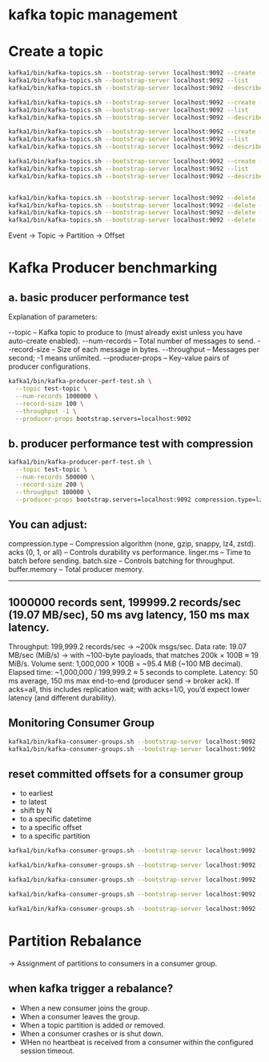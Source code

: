


kafka topic management
========================


# Create a topic

```bash
kafka1/bin/kafka-topics.sh --bootstrap-server localhost:9092 --create --topic topic1 --partitions 1
kafka1/bin/kafka-topics.sh --bootstrap-server localhost:9092 --list
kafka1/bin/kafka-topics.sh --bootstrap-server localhost:9092 --describe --topic topic1

kafka1/bin/kafka-topics.sh --bootstrap-server localhost:9092 --create --topic topic2 --partitions 2
kafka1/bin/kafka-topics.sh --bootstrap-server localhost:9092 --list
kafka1/bin/kafka-topics.sh --bootstrap-server localhost:9092 --describe --topic topic2

kafka1/bin/kafka-topics.sh --bootstrap-server localhost:9092 --create --topic topic3 --partitions 3
kafka1/bin/kafka-topics.sh --bootstrap-server localhost:9092 --list
kafka1/bin/kafka-topics.sh --bootstrap-server localhost:9092 --describe --topic topic3

kafka1/bin/kafka-topics.sh --bootstrap-server localhost:9092 --create --topic topic4 --partitions 40
kafka1/bin/kafka-topics.sh --bootstrap-server localhost:9092 --list
kafka1/bin/kafka-topics.sh --bootstrap-server localhost:9092 --describe --topic topic4


kafka1/bin/kafka-topics.sh --bootstrap-server localhost:9092 --delete --topic topic1
kafka1/bin/kafka-topics.sh --bootstrap-server localhost:9092 --delete --topic topic2
kafka1/bin/kafka-topics.sh --bootstrap-server localhost:9092 --delete --topic topic3
kafka1/bin/kafka-topics.sh --bootstrap-server localhost:9092 --delete --topic topic4

``` 


Event -> Topic -> Partition -> Offset


Kafka Producer benchmarking
==========================


a. basic producer performance test
--------------------------------
Explanation of parameters:

--topic – Kafka topic to produce to (must already exist unless you have auto-create enabled).
--num-records – Total number of messages to send.
--record-size – Size of each message in bytes.
--throughput – Messages per second; -1 means unlimited.
--producer-props – Key-value pairs of producer configurations.


```bash
kafka1/bin/kafka-producer-perf-test.sh \
  --topic test-topic \
  --num-records 1000000 \
  --record-size 100 \
  --throughput -1 \
  --producer-props bootstrap.servers=localhost:9092
```

b. producer performance test with compression
-----------------------------------

```bash
kafka1/bin/kafka-producer-perf-test.sh \
  --topic test-topic \
  --num-records 500000 \
  --record-size 200 \
  --throughput 100000 \
  --producer-props bootstrap.servers=localhost:9092 compression.type=lz4 acks=1
```

You can adjust:
----------------
compression.type – Compression algorithm (none, gzip, snappy, lz4, zstd).
acks (0, 1, or all) – Controls durability vs performance.
linger.ms – Time to batch before sending.
batch.size – Controls batching for throughput.
buffer.memory – Total producer memory.


------------------
1000000 records sent, 199999.2 records/sec (19.07 MB/sec), 50 ms avg latency, 150 ms max latency.
------------------
Throughput: 199,999.2 records/sec → ~200k msgs/sec.
Data rate: 19.07 MB/sec (MiB/s) → with ~100-byte payloads, that matches 200k × 100B ≈ 19 MiB/s.
Volume sent: 1,000,000 × 100B = ~95.4 MiB (~100 MB decimal).
Elapsed time: ~1,000,000 / 199,999.2 ≈ 5 seconds to complete.
Latency: 50 ms average, 150 ms max end-to-end (producer send → broker ack).
If acks=all, this includes replication wait; with acks=1/0, you’d expect lower latency (and different durability).





Monitoring Consumer Group
----------------------------


```bash
kafka1/bin/kafka-consumer-groups.sh --bootstrap-server localhost:9092 --list
kafka1/bin/kafka-consumer-groups.sh --bootstrap-server localhost:9092 --describe --group consumer-group-2
```

reset committed offsets for a consumer group
--------------------------------------

- to earliest
- to latest
- shift by N
- to a specific datetime
- to a specific offset
- to a specific partition


```bash
kafka1/bin/kafka-consumer-groups.sh --bootstrap-server localhost:9092 --group consumer-group-2 --execute --reset-offsets --to-earliest --all-topics

kafka1/bin/kafka-consumer-groups.sh --bootstrap-server localhost:9092 --group consumer-group-2 --execute --reset-offsets --to-latest --all-topics

kafka1/bin/kafka-consumer-groups.sh --bootstrap-server localhost:9092 --group consumer-group-2 --execute --reset-offsets --shift-by -100 --all-topics

kafka1/bin/kafka-consumer-groups.sh --bootstrap-server localhost:9092 --group consumer-group-2 --execute --reset-offsets --shift-by 100 --all-topics

kafka1/bin/kafka-consumer-groups.sh --bootstrap-server localhost:9092 --group consumer-group-2 --execute --reset-offsets --to-datetime 2023-10-01T00:00:00.000Z --all-topics

```







Partition Rebalance
========================

-> Assignment of partitions to consumers in a consumer group.

when kafka trigger a rebalance?
------------------------

- When a new consumer joins the group.
- When a consumer leaves the group.
- When a topic partition is added or removed.
- When a consumer crashes or is shut down.
- WHen no heartbeat is received from a consumer within the configured session timeout.